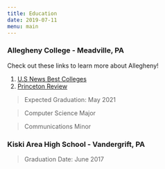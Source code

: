 ```yaml
---
title: Education
date: 2019-07-11
menu: main
---
```


### Allegheny College - Meadville, PA

Check out these links to learn more about Allegheny!
1. [U.S News Best Colleges](https://www.usnews.com/best-colleges/allegheny-college-3230)
2. [Princeton Review](https://sites.allegheny.edu/news/2018/08/08/princeton-review-names-allegheny-among-best-in-nation-2/)


> Expected Graduation: May 2021

> Computer Science Major

> Communications Minor

### Kiski Area High School - Vandergrift, PA
> Graduation Date: June 2017
